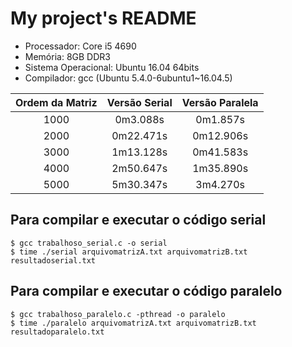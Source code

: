 # My project's README

* Processador: Core i5 4690
* Memória: 8GB DDR3
* Sistema Operacional: Ubuntu 16.04 64bits
* Compilador: gcc (Ubuntu 5.4.0-6ubuntu1~16.04.5)

|Ordem da Matriz |      Versão Serial          |  Versão Paralela    |
|:--------------:|:---------------------------:|:-------------------:|
|    1000        |         0m3.088s            |       0m1.857s      |
|    2000        |         0m22.471s           |       0m12.906s     |
|    3000        |         1m13.128s           |       0m41.583s     |
|    4000        |         2m50.647s           |       1m35.890s     |
|    5000        |         5m30.347s           |       3m4.270s      |
    
 ## Para compilar e executar o código serial
 
    $ gcc trabalhoso_serial.c -o serial
    $ time ./serial arquivomatrizA.txt arquivomatrizB.txt resultadoserial.txt
 ## Para compilar e executar o código paralelo
 
    $ gcc trabalhoso_paralelo.c -pthread -o paralelo
    $ time ./paralelo arquivomatrizA.txt arquivomatrizB.txt resultadoparalelo.txt
